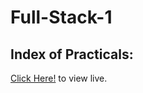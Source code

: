 # Full-Stack-1

## Index of Practicals: 

<a href = "https://sameeksharathi.github.io/Full-Stack-1/Assignments/Assignment4/Index.html" target = "_blank">Click Here!</a> to view live.